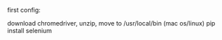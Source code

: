 first config:

  download chromedriver, unzip, move to /usr/local/bin (mac os/linux)
  pip install selenium
